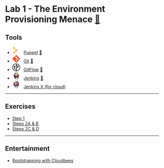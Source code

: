 # Lab 1 - The Environment Provisioning Menace [:movie_camera:](https://brorlandi.github.io/StarWarsIntroCreator/#!/AKSB-_-44ff1KEfVSgm0)

## Tools

* ![Puppet](/images/2018/10/puppet.png)&nbsp;&nbsp; [Puppet](https://puppet.com)
[:movie_camera:](https://www.youtube.com/watch?v=QFcqvBk1gNA)
* ![Git](/images/2018/10/git.png)&nbsp;&nbsp; [Git](https://git-scm.com)
[:movie_camera:](https://www.youtube.com/watch?v=DR7MLaAKcUk)
* ![Gitflow](/images/2018/10/gitflow.png)&nbsp;&nbsp; [GitFlow](https://datasift.github.io/gitflow/IntroducingGitFlow.html)
[:movie_camera:](https://www.youtube.com/watch?v=47uih9Tp6H8)
* ![Jenkins](/images/2018/10/jenkins.png)&nbsp;&nbsp; [Jenkins](https://jenkins.io)
[:movie_camera:](https://www.youtube.com/watch?v=mpsQFEpiOj4)
* ![Jenkins X](/images/2018/10/jenkins-x.png)&nbsp;&nbsp; [Jenkins X (for cloud)](https://jenkins-x.io)

---
## Exercises

* [Step 1](/Lab_1/Step_1.pdf)
* [Steps 2A & B](/Lab_1/Lab1_Steps_2A_and_B.pdf)
* [Steps 2C & D](/Lab_1/Lab1_Steps_2C_and_D.pdf)

---
## Entertainment

* [Bootstrapping with Cloudbees](https://www.youtube.com/watch?v=hnCNJ5IYWFM)
